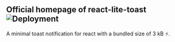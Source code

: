  
## Official homepage of react-lite-toast ![Deployment](https://github.com/ajinkabeer/react-lite-toast-home/workflows/Deployment/badge.svg?branch=master)
 
A minimal toast notification for react with a bundled size of 3 kB ⚡.
